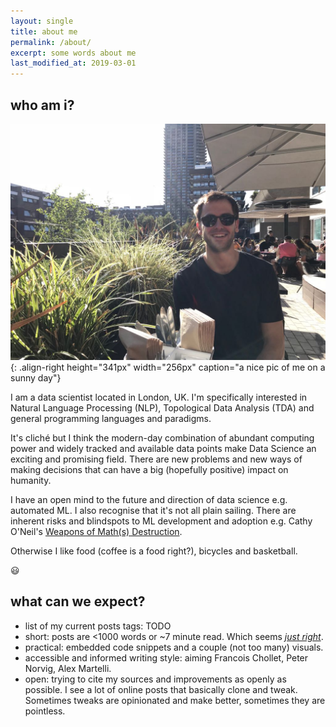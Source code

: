 ```yaml
---
layout: single
title: about me
permalink: /about/
excerpt: some words about me
last_modified_at: 2019-03-01
---
```


## who am i?
<!-- trying to include a caption, lost the  -->
<!-- {% include figure image_path="/assets/IMG-20180805-WA0012.jpg" alt="a nice pic of me on a sunny day" caption="a nice pic of me on a sunny day" float="right" height="341px" width="256px"%} -->
![a nice pic of me on a sunny day](/assets/IMG-20180805-WA0012.jpg){: .align-right height="341px" width="256px" caption="a nice pic of me on a sunny day"}

I am a data scientist located in London, UK. I'm specifically interested in Natural Language Processing (NLP), Topological Data Analysis (TDA) and general programming languages and paradigms.

It's cliché but I think the modern-day combination of abundant computing power and widely tracked and available data points make Data Science an exciting and promising field. There are new problems and new ways of making decisions that can have a big (hopefully positive) impact on humanity.

I have an open mind to the future and direction of data science e.g. automated ML. I also recognise that it's not all plain sailing. There are inherent risks and blindspots to ML development and adoption e.g. Cathy O'Neil's [Weapons of Math(s) Destruction](https://weaponsofmathdestructionbook.com/).

Otherwise I like food (coffee is a food right?), bicycles and basketball.

:smiley:


## what can we expect?
- list of my current posts tags: TODO <!-- {{ site.tags }} -->  
- short: posts are <1000 words or ~7 minute read. Which seems _[just right](https://medium.com/data-lab/the-optimal-post-is-7-minutes-74b9f41509b)_.
- practical: embedded code snippets and a couple (not too many) visuals.
- accessible and informed writing style: aiming Francois Chollet, Peter Norvig, Alex Martelli.
- open: trying to cite my sources and improvements as openly as possible. I see a lot of online posts that basically clone and tweak. Sometimes tweaks are opinionated and make better, sometimes they are pointless.
